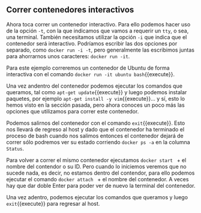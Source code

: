 ## Correr contenedores interactivos

Ahora toca correr un contenedor interactivo. Para ello podemos hacer uso de la opción `-t`, con la que indicamos que vamos a requerir un `tty`, o sea, una terminal. También necesitamos utilizar la opción `-i` que indica que el contenedor será interactivo. Podríamos escribir las dos opciones por separado, como `docker run -i -t`, pero generalmente las escribimos juntas para ahorrarnos unos caracteres: `docker run -it`.

Para este ejemplo correremos un contenedor de Ubuntu de forma interactiva con el comando `docker run -it ubuntu bash`{{execute}}.

Una vez andentro del contenedor podemos ejecutar los comandos que queramos, tal como `apt-get update`{{execute}} y luego podemos instalar paquetes, por ejemplo `apt-get install -y vim`{{execute}}... y sí, esto lo hemos visto en la sección pasada, pero ahora conoces un poco más las opciones que utilizamos para correr este contenedor.

Podemos salirnos del contenedor con el comando `exit`{{execute}}. Esto nos llevará de regreso al host y dado que el contenedor ha terminado el proceso de bash cuando nos salimos entonces el contenedor dejará de correr sólo podremos ver su estado corriendo `docker ps -a` en la columna `Status`.

Para volver a correr el mismo contenedor ejecutamos `docker start ` + el nombre del contendor o su ID. Pero cuando lo iniciemos veremos que no sucede nada, es decir, no estamos dentro del contendor, para ello podemos ejecutar el comando `docker attach ` + el nombre del contenedor. A veces hay que dar doble Enter para poder ver de nuevo la terminal del contenedor.

Una vez adentro, podemos ejecutar los comandos que queramos y luego `exit`{{execute}} para regresar al host.
